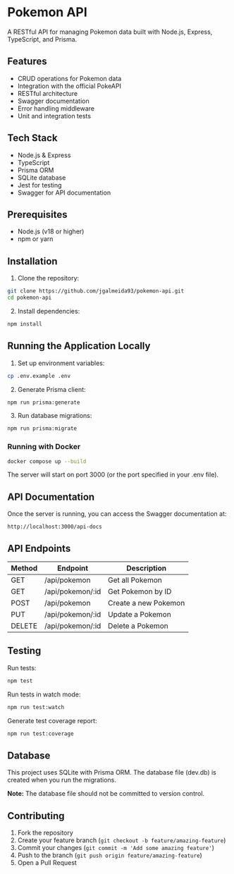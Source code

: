 # Pokemon API

A RESTful API for managing Pokemon data built with Node.js, Express, TypeScript, and Prisma.

## Features

- CRUD operations for Pokemon data
- Integration with the official PokeAPI
- RESTful architecture
- Swagger documentation
- Error handling middleware
- Unit and integration tests

## Tech Stack

- Node.js & Express
- TypeScript
- Prisma ORM
- SQLite database
- Jest for testing
- Swagger for API documentation

## Prerequisites

- Node.js (v18 or higher)
- npm or yarn

## Installation

1. Clone the repository:

```bash
git clone https://github.com/jgalmeida93/pokemon-api.git
cd pokemon-api
```

2. Install dependencies:

```bash
npm install
```

## Running the Application Locally

1. Set up environment variables:

```bash
cp .env.example .env
```

2. Generate Prisma client:

```bash
npm run prisma:generate
```

3. Run database migrations:

```bash
npm run prisma:migrate
```

### Running with Docker

```bash
docker compose up --build
```

The server will start on port 3000 (or the port specified in your .env file).

## API Documentation

Once the server is running, you can access the Swagger documentation at:

```
http://localhost:3000/api-docs
```

## API Endpoints

| Method | Endpoint         | Description          |
| ------ | ---------------- | -------------------- |
| GET    | /api/pokemon     | Get all Pokemon      |
| GET    | /api/pokemon/:id | Get Pokemon by ID    |
| POST   | /api/pokemon     | Create a new Pokemon |
| PUT    | /api/pokemon/:id | Update a Pokemon     |
| DELETE | /api/pokemon/:id | Delete a Pokemon     |

## Testing

Run tests:

```bash
npm test
```

Run tests in watch mode:

```bash
npm run test:watch
```

Generate test coverage report:

```bash
npm run test:coverage
```

## Database

This project uses SQLite with Prisma ORM. The database file (dev.db) is created when you run the migrations.

**Note:** The database file should not be committed to version control.

## Contributing

1. Fork the repository
2. Create your feature branch (`git checkout -b feature/amazing-feature`)
3. Commit your changes (`git commit -m 'Add some amazing feature'`)
4. Push to the branch (`git push origin feature/amazing-feature`)
5. Open a Pull Request
